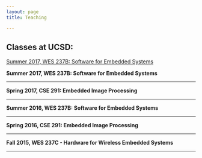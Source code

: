 ```yaml
---
layout: page
title: Teaching

---
```


## Classes at UCSD:
[Summer 2017, WES 237B: Software for Embedded Systems](/publications)

**Summer 2017, WES 237B: Software for Embedded Systems**

---

**Spring 2017, CSE 291: Embedded Image Processing**

---

**Summer 2016, WES 237B: Software for Embedded Systems**

---
**Spring 2016, CSE 291: Embedded Image Processing**

---

**Fall 2015, WES 237C - Hardware for Wireless Embedded Systems**

---

 

<!--
### title 
-->

